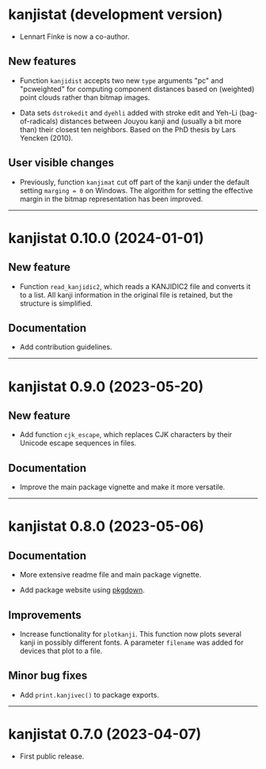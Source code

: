 # kanjistat (development version)

* Lennart Finke is now a co-author.

## New features

* Function `kanjidist` accepts two new `type` arguments "pc" and "pcweighted" for computing component distances based on (weighted) point clouds rather than bitmap images.

* Data sets `dstrokedit` and `dyehli` added with stroke edit and Yeh-Li (bag-of-radicals) distances between Jouyou kanji and (usually a bit more than) their closest ten neighbors. Based on the PhD thesis by Lars Yencken (2010).

## User visible changes

* Previously, function `kanjimat` cut off part of the kanji under the default setting `marging = 0` on Windows. The algorithm for setting the effective margin in the bitmap representation has been improved.

-------------------------------

# kanjistat 0.10.0 (2024-01-01)

## New feature

* Function `read_kanjidic2`, which reads a KANJIDIC2 file and converts it to a list. All kanji information in the original file is retained, but the structure is simplified.

## Documentation

* Add contribution guidelines.

-------------------------------

# kanjistat 0.9.0 (2023-05-20)

## New feature

* Add function `cjk_escape`, which replaces CJK characters by their Unicode escape sequences in files.

## Documentation

* Improve the main package vignette and make it more versatile.

-------------------------------

# kanjistat 0.8.0 (2023-05-06)

## Documentation

* More extensive readme file and main package vignette.

* Add package website using [pkgdown](https://pkgdown.r-lib.org/).

## Improvements

* Increase functionality for `plotkanji`. This function now plots several kanji in possibly different fonts. A parameter `filename` was added for devices that plot to a file.

## Minor bug fixes

* Add `print.kanjivec()` to package exports.

-------------------------------

# kanjistat 0.7.0 (2023-04-07)

* First public release.
